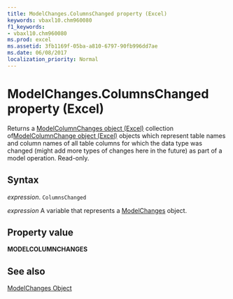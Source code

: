 ```yaml
---
title: ModelChanges.ColumnsChanged property (Excel)
keywords: vbaxl10.chm960080
f1_keywords:
- vbaxl10.chm960080
ms.prod: excel
ms.assetid: 3fb1169f-05ba-a810-6797-90fb996dd7ae
ms.date: 06/08/2017
localization_priority: Normal
---
```



# ModelChanges.ColumnsChanged property (Excel)

Returns a [ModelColumnChanges object (Excel)](Excel.modelcolumnchanges.md) collection of[ModelColumnChange object (Excel)](Excel.modelcolumnchange.md) objects which represent table names and column names of all table columns for which the data type was changed (might add more types of changes here in the future) as part of a model operation. Read-only.


## Syntax

_expression_. `ColumnsChanged`

_expression_ A variable that represents a [ModelChanges](Excel.modelchanges.md) object.


## Property value

 **MODELCOLUMNCHANGES**


## See also



[ModelChanges Object](Excel.modelchanges.md)

